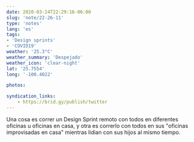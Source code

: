 ```yaml
---
date: 2020-03-24T22:29:16-06:00
slug: 'note/22-26-11'
type: 'notes'
lang: 'es'
tags:
- 'Design sprints'
- 'COVID19'
weather: '25.3°C'
weather_summary: 'Despejado'
weather_icon: 'clear-night'
lat: '25.7554'
long: '-100.4022'

photos:

syndication_links:
    - https://brid.gy/publish/twitter
---
```

Una cosa es correr un Design Sprint remoto con todos en diferentes oficinas u oficinas en casa, y otra es correrlo con todos en sus "oficinas improvisadas en casa" mientras lidian con sus hijos al mismo tiempo.
